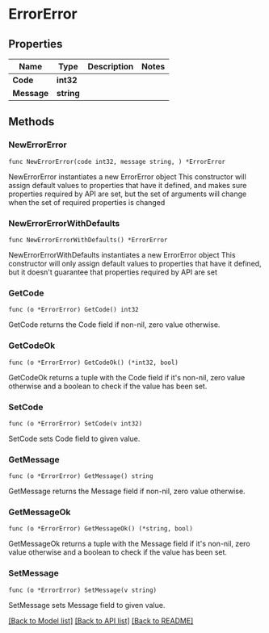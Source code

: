 # ErrorError

## Properties

Name | Type | Description | Notes
------------ | ------------- | ------------- | -------------
**Code** | **int32** |  | 
**Message** | **string** |  | 

## Methods

### NewErrorError

`func NewErrorError(code int32, message string, ) *ErrorError`

NewErrorError instantiates a new ErrorError object
This constructor will assign default values to properties that have it defined,
and makes sure properties required by API are set, but the set of arguments
will change when the set of required properties is changed

### NewErrorErrorWithDefaults

`func NewErrorErrorWithDefaults() *ErrorError`

NewErrorErrorWithDefaults instantiates a new ErrorError object
This constructor will only assign default values to properties that have it defined,
but it doesn't guarantee that properties required by API are set

### GetCode

`func (o *ErrorError) GetCode() int32`

GetCode returns the Code field if non-nil, zero value otherwise.

### GetCodeOk

`func (o *ErrorError) GetCodeOk() (*int32, bool)`

GetCodeOk returns a tuple with the Code field if it's non-nil, zero value otherwise
and a boolean to check if the value has been set.

### SetCode

`func (o *ErrorError) SetCode(v int32)`

SetCode sets Code field to given value.


### GetMessage

`func (o *ErrorError) GetMessage() string`

GetMessage returns the Message field if non-nil, zero value otherwise.

### GetMessageOk

`func (o *ErrorError) GetMessageOk() (*string, bool)`

GetMessageOk returns a tuple with the Message field if it's non-nil, zero value otherwise
and a boolean to check if the value has been set.

### SetMessage

`func (o *ErrorError) SetMessage(v string)`

SetMessage sets Message field to given value.



[[Back to Model list]](../README.md#documentation-for-models) [[Back to API list]](../README.md#documentation-for-api-endpoints) [[Back to README]](../README.md)


